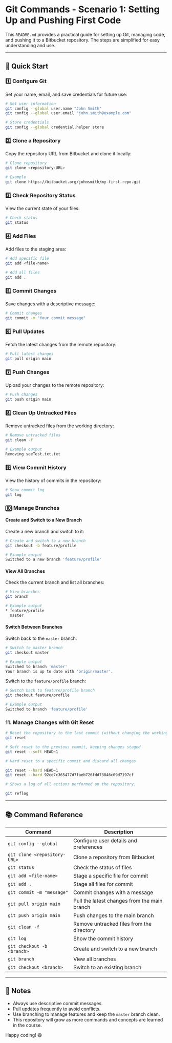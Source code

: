# Git Commands - Scenario 1: Setting Up and Pushing First Code

This `README.md` provides a practical guide for setting up Git, managing code, and pushing it to a Bitbucket repository. The steps are simplified for easy understanding and use.

---

## 🚀 Quick Start

### 1️⃣ Configure Git
Set your name, email, and save credentials for future use:
```bash
# Set user information
git config --global user.name "John Smith"
git config --global user.email "john.smith@example.com"

# Store credentials
git config --global credential.helper store
```

### 2️⃣ Clone a Repository
Copy the repository URL from Bitbucket and clone it locally:
```bash
# Clone repository
git clone <repository-URL>

# Example
git clone https://bitbucket.org/johnsmith/my-first-repo.git
```

### 3️⃣ Check Repository Status
View the current state of your files:
```bash
# Check status
git status
```

### 4️⃣ Add Files
Add files to the staging area:
```bash
# Add specific file
git add <file-name>

# Add all files
git add .
```

### 5️⃣ Commit Changes
Save changes with a descriptive message:
```bash
# Commit changes
git commit -m "Your commit message"
```

### 6️⃣ Pull Updates
Fetch the latest changes from the remote repository:
```bash
# Pull latest changes
git pull origin main
```

### 7️⃣ Push Changes
Upload your changes to the remote repository:
```bash
# Push changes
git push origin main
```

### 8️⃣ Clean Up Untracked Files
Remove untracked files from the working directory:
```bash
# Remove untracked files
git clean -f

# Example output
Removing seeTest.txt.txt
```

### 9️⃣ View Commit History
View the history of commits in the repository:
```bash
# Show commit log
git log
```

### 🔟 Manage Branches
#### Create and Switch to a New Branch
Create a new branch and switch to it:
```bash
# Create and switch to a new branch
git checkout -b feature/profile

# Example output
Switched to a new branch 'feature/profile'
```

#### View All Branches
Check the current branch and list all branches:
```bash
# View branches
git branch

# Example output
* feature/profile
  master
```

#### Switch Between Branches
Switch back to the `master` branch:
```bash
# Switch to master branch
git checkout master

# Example output
Switched to branch 'master'
Your branch is up to date with 'origin/master'.
```

Switch to the `feature/profile` branch:
```bash
# Switch back to feature/profile branch
git checkout feature/profile

# Example output
Switched to branch 'feature/profile'
```

### 11. Manage Changes with Git Reset
```bash
# Reset the repository to the last commit (without changing the working directory)
git reset

# Soft reset to the previous commit, keeping changes staged
git reset --soft HEAD~1

# Hard reset to a specific commit and discard all changes

git reset --hard HEAD~1
git reset --hard 92ce7c365477d7faeb726fdd73846c09d7197cf

# Shows a log of all actions performed on the repository.

git reflog

```

---

## 📚 Command Reference

| Command                      | Description                                   |
|------------------------------|-----------------------------------------------|
| `git config --global`        | Configure user details and preferences       |
| `git clone <repository-URL>` | Clone a repository from Bitbucket            |
| `git status`                 | Check the status of files                    |
| `git add <file-name>`        | Stage a specific file for commit             |
| `git add .`                  | Stage all files for commit                   |
| `git commit -m "message"`    | Commit changes with a message                |
| `git pull origin main`       | Pull the latest changes from the main branch |
| `git push origin main`       | Push changes to the main branch              |
| `git clean -f`               | Remove untracked files from the directory    |
| `git log`                    | Show the commit history                      |
| `git checkout -b <branch>`   | Create and switch to a new branch            |
| `git branch`                 | View all branches                            |
| `git checkout <branch>`      | Switch to an existing branch                 |

---

## 📝 Notes
- Always use descriptive commit messages.
- Pull updates frequently to avoid conflicts.
- Use branching to manage features and keep the `master` branch clean.
- This repository will grow as more commands and concepts are learned in the course.

Happy coding! 😄

